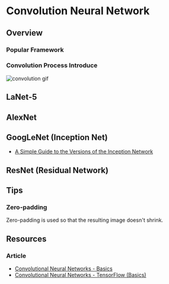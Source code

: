 # Convolution Neural Network

## Overview

### Popular Framework

### Convolution Process Introduce

![convolution gif](https://mlnotebook.github.io/img/CNN/convSobel.gif)

## LaNet-5

## AlexNet

## GoogLeNet (Inception Net)

* [A Simple Guide to the Versions of the Inception Network](https://towardsdatascience.com/a-simple-guide-to-the-versions-of-the-inception-network-7fc52b863202)

## ResNet (Residual Network)

## Tips

### Zero-padding

Zero-padding is used so that the resulting image doesn't shrink.

## Resources

### Article

* [Convolutional Neural Networks - Basics](https://mlnotebook.github.io/post/CNN1/)
* [Convolutional Neural Networks - TensorFlow (Basics)](https://mlnotebook.github.io/post/tensorflow-basics/)
